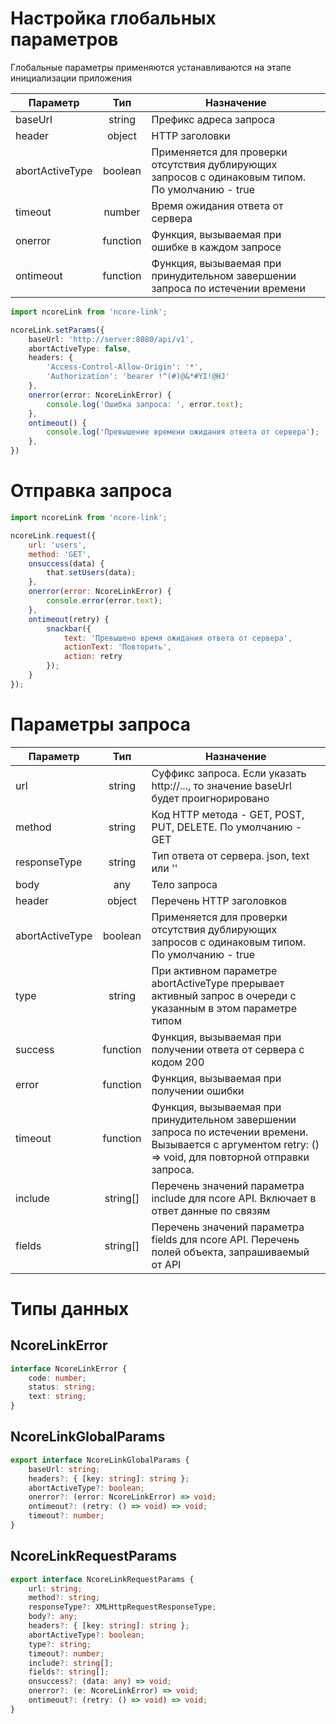 # Настройка глобальных параметров

Глобальные параметры применяются устанавливаются на этапе инициализации приложения

|Параметр|Тип|Назначение|
|--------|:-:|----------|
|baseUrl|string|Префикс адреса запроса|
|header|object|HTTP заголовки|
|abortActiveType|boolean|Применяется для проверки отсутствия дублирующих запросов с одинаковым типом. По умолчанию - true|
|timeout|number|Время ожидания ответа от сервера|
|onerror|function|Функция, вызываемая при ошибке в каждом запросе|
|ontimeout|function|Функция, вызываемая при принудительном завершении запроса по истечении времени|

``` typescript
import ncoreLink from 'ncore-link';

ncoreLink.setParams({
    baseUrl: 'http://server:8080/api/v1',
    abortActiveType: false,
    headers: {
        'Access-Control-Allow-Origin': '*',
        'Authorization': 'bearer !^(#)@&*#YI!@HJ'
    },
    onerror(error: NcoreLinkError) {
        console.log('Ошибка запроса: ', error.text);
    },
    ontimeout() {
        console.log('Превышение времени ожидания ответа от сервера');
    },
})
```

# Отправка запроса

``` javascript
import ncoreLink from 'ncore-link';

ncoreLink.request({
    url: 'users',
    method: 'GET',
    onsuccess(data) {
        that.setUsers(data);
    },
    onerror(error: NcoreLinkError) {
        console.error(error.text);
    },
    ontimeout(retry) {
        snackbar({
            text: 'Превышено время ожидания ответа от сервера',
            actionText: 'Повторить',
            action: retry
        });
    }
});
```

# Параметры запроса

|Параметр|Тип|Назначение|
|--------|:-:|----------|
|url|string|Суффикс запроса. Если указать http://..., то значение baseUrl будет проигнорировано|
|method|string|Код HTTP метода - GET, POST, PUT, DELETE. По умолчанию - GET|
|responseType|string|Тип ответа от сервера. json, text или ''|
|body|any|Тело запроса|
|header|object|Перечень HTTP заголовков|
|abortActiveType|boolean|Применяется для проверки отсутствия дублирующих запросов с одинаковым типом. По умолчанию - true|
|type|string|При активном параметре abortActiveType прерывает активный запрос в очереди с указанным в этом параметре типом|
|success|function|Функция, вызываемая при получении ответа от сервера с кодом 200|
|error|function|Функция, вызываемая при получении ошибки|
|timeout|function|Функция, вызываемая при принудительном завершении запроса по истечении времени. Вызывается с аргументом retry: () => void, для повторной отправки запроса.|
|include|string[]|Перечень значений параметра include для ncore API. Включает в ответ данные по связям|
|fields|string[]|Перечень значений параметра fields для ncore API. Перечень полей объекта, запрашиваемый от API|

# Типы данных

## NcoreLinkError

``` typescript
interface NcoreLinkError {
    code: number;
    status: string;
    text: string;  
}
```

## NcoreLinkGlobalParams

``` typescript
export interface NcoreLinkGlobalParams {
    baseUrl: string;
    headers?: { [key: string]: string };
    abortActiveType?: boolean;
    onerror?: (error: NcoreLinkError) => void;
    ontimeout?: (retry: () => void) => void;
    timeout?: number;
}
```

## NcoreLinkRequestParams

``` typescript
export interface NcoreLinkRequestParams {
    url: string;
    method?: string;
    responseType?: XMLHttpRequestResponseType;
    body?: any;
    headers?: { [key: string]: string };
    abortActiveType?: boolean;
    type?: string;
    timeout?: number;
    include?: string[];
    fields?: string[];
    onsuccess?: (data: any) => void;
    onerror?: (e: NcoreLinkError) => void;
    ontimeout?: (retry: () => void) => void;
}
```